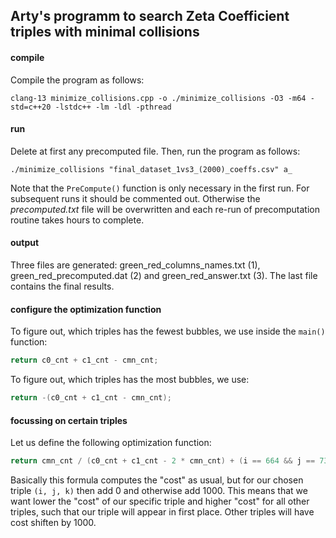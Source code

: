## Arty's programm to search Zeta Coefficient triples with minimal collisions

#### compile
Compile the program as follows:

```console
clang-13 minimize_collisions.cpp -o ./minimize_collisions -O3 -m64 -std=c++20 -lstdc++ -lm -ldl -pthread
```

#### run
Delete at first any precomputed file.
Then, run the program as follows:

```console
./minimize_collisions "final_dataset_1vs3_(2000)_coeffs.csv" a_
```
Note that the `PreCompute()` function is only necessary in the first run. For subsequent runs it should be commented out. Otherwise the *precomputed.txt* file will be overwritten and each re-run of precomputation routine takes hours to complete.

#### output
Three files are generated: green_red_columns_names.txt (1), green_red_precomputed.dat (2) and green_red_answer.txt (3).
The last file contains the final results.

#### configure the optimization function
To figure out, which triples has the fewest bubbles, we use inside the `main()` function:

```cpp
return c0_cnt + c1_cnt - cmn_cnt;
```

To figure out, which triples has the most bubbles, we use:

```cpp
return -(c0_cnt + c1_cnt - cmn_cnt);
```

#### focussing on certain triples
Let us define the following optimization function:

```cpp
return cmn_cnt / (c0_cnt + c1_cnt - 2 * cmn_cnt) + (i == 664 && j == 738 && k == 983 ? 0 : 1000);
```

Basically this formula computes the "cost" as usual, but for our chosen triple `(i, j, k)` then add 0 and otherwise add 1000. This means that we want lower the "cost" of our specific triple and higher "cost" for all other triples, such that our triple will appear in first place. Other triples will have cost shiften by 1000.
